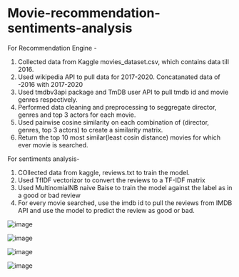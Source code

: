 # Movie-recommendation-sentiments-analysis

For Recommendation Engine -
1. Collected data from Kaggle movies_dataset.csv, which contains data till 2016.
2. Used wikipedia API to pull data for 2017-2020. Concatanated data of -2016 with 2017-2020
3. Used tmdbv3api package and TmDB user API to pull tmdb id and movie genres respectively.
4. Performed data cleaning and preprocessing to seggregate director, genres and top 3 actors for each movie.
5. Used pairwise cosine similarity on each combination of (director, genres, top 3 actors) to create a similarity matrix.
6. Return the top 10 most similar(least cosin distance) movies for which ever movie is searched.


For sentiments analysis- 
1. COllected data from kaggle, reviews.txt to train the model.
2. Used TfIDF vectorizor to convert the reviews to a TF-IDF matrix
3. Used MultinomialNB naive Baise to train the model against the label as in a good or bad review
4. For every movie searched, use the imdb id to pull the reviews from IMDB API and use the model to predict the review as good or bad.

![image](https://user-images.githubusercontent.com/16138757/109556454-79b00e00-7a9c-11eb-93d4-34b25c1d1992.png)

![image](https://user-images.githubusercontent.com/16138757/109556553-93e9ec00-7a9c-11eb-8251-9fcc238e7da0.png)

![image](https://user-images.githubusercontent.com/16138757/109556589-a106db00-7a9c-11eb-80b2-7401f262d98d.png)

![image](https://user-images.githubusercontent.com/16138757/109556654-b8de5f00-7a9c-11eb-8a3f-cdcb918442bb.png)
